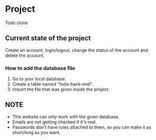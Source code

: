 # Project
Todo clone

## Current state of the project
Create an account, login/logout, change the status of the account and delete the account.

### How to add the database file
1. Go to your local database.
2. Create a table named "todo-back-end".
3. Import the file that was given inside the project.

## NOTE
* This website can only work with the given database.
* Emails are not getting checked if it's real.
* Passwords don't have rules attached to them, so you can make it as short/long as you want.
